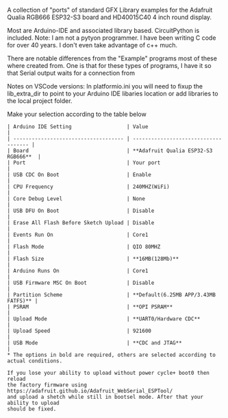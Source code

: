 A collection of "ports" of standard GFX Library examples for the Adafruit Qualia RGB666 ESP32-S3 board
and HD40015C40 4 inch round display.

Most are Arduino-IDE and associated library based. CircuitPython is included. Note: I am not
a pytyon programmer. I have been writing C code for over 40 years. I don't even take advantage
of c++ much.

There are notable differences from the "Example" programs most of these where created from. One 
is that for these types of programs, I have it so that Serial output waits for a connection from 

Notes on VSCode versions:
In platformio.ini you will need to fixup the lib_extra_dir to point to your Arduino IDE libaries location 
or add libraries to the local project folder.

Make your selection according to the table below

    | Arduino IDE Setting                  | Value                                |
    | ------------------------------------ | ------------------------------------ |
    | Board                                | **Adafruit Qualia ESP32-S3 RGB666**  |
    | Port                                 | Your port                            |
    | USB CDC On Boot                      | Enable                               |
    | CPU Frequency                        | 240MHZ(WiFi)                         |
    | Core Debug Level                     | None                                 |
    | USB DFU On Boot                      | Disable                              |
    | Erase All Flash Before Sketch Upload | Disable                              |
    | Events Run On                        | Core1                                |
    | Flash Mode                           | QIO 80MHZ                            |
    | Flash Size                           | **16MB(128Mb)**                      |
    | Arduino Runs On                      | Core1                                |
    | USB Firmware MSC On Boot             | Disable                              |
    | Partition Scheme                     | **Default(6.25MB APP/3.43MB FATFS)** |
    | PSRAM                                | **OPI PSRAM**                        |
    | Upload Mode                          | **UART0/Hardware CDC**               |
    | Upload Speed                         | 921600                               |
    | USB Mode                             | **CDC and JTAG**                     |
    * The options in bold are required, others are selected according to actual conditions.

    If you lose your ability to upload without power cycle+ boot0 then reload 
    the factory firmware using https://adafruit.github.io/Adafruit_WebSerial_ESPTool/
    and upload a shetch while still in bootsel mode. After that your ability to upload
    should be fixed.
